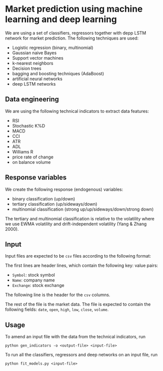 # Market prediction using machine learning and deep learning

We are using a set of classifiers, regressors together with depp LSTM network for market prediction. The following techniques are used:

 * Logistic regression (binary, multinomial)
 * Gaussian naive Bayes
 * Support vector machines
 * k-nearest neighbors
 * Decision trees
 * bagging and boosting techniques (AdaBoost)
 * artificial neural networks
 * deep LSTM networks

## Data engineering

We are using the following technical indicators to extract data features:

 * RSI
 * Stochastic K%D
 * MACD
 * CCI
 * ATR
 * ADL
 * Williams R
 * price rate of change
 * on balance volume

## Response variables

We create the following response (endogenous) variables:

 * binary classification (up/down)
 * tertiary classification (up/sideways/down)
 * multinomial classification (strong up/up/sideways/down/strong down)

The tertiary and multinomial classification is relative to the volatility where we use EWMA volatility and drift-independent volatility (Yang & Zhang 2000).

## Input

Input files are expected to be `csv` files according to the following format:

The first lines are header lines, which contain the following key: value pairs:

 * `Symbol`: stock symbol
 * `Name`: company name
 * `Exchange`: stock exchange

The following line is the header for the `csv` columns. 

The rest of the file is the market data. The file is expected to contain the following fields: `date`, `open`, `high`, `low`, `close`, `volume`.

## Usage

To amend an input file with the data from the technical indicators, run

    python gen_indicators -o <output-file> <input-file>

To run all the classifiers, regressors and deep networks on an input file, run

    python fit_models.py <input-file>
